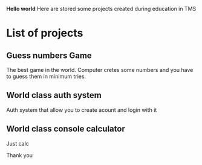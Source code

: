 **Hello world**
Here are stored some projects created during education in TMS

# List of projects
## Guess numbers Game
The best game in the world. Computer cretes some numbers and you have to guess them in minimum tries.

## World class auth system
Auth system that allow you to create acount and login with it

## World class console calculator 
Just calc

Thank you
